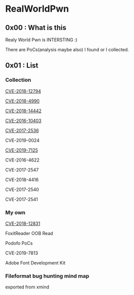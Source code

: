 # RealWorldPwn



## 0x00 : What is this

Realy World Pwn is INTERSTING :) 

There are PoCs(analysis maybe also) I found or I collected.

## 0x01 : List



### Collection

[CVE-2018-12794](https://github.com/o0xmuhe/RealWroldPwn/tree/master/CVE-2018-12794)

[CVE-2018-4990](https://github.com/o0xmuhe/RealWorldPwn/tree/master/CVE-2018-4990)

[CVE-2018-14442](https://github.com/o0xmuhe/RealWorldPwn/tree/master/CVE-2018-14442)

[CVE-2016-10403]((https://github.com/o0xmuhe/RealWorldPwn/tree/master/CVE-2016-10403))

[CVE-2017-2536]((https://github.com/o0xmuhe/RealWorldPwn/tree/master/CVE-2017-2536))

CVE-2019-0024

[CVE-2019-7125](https://www.talosintelligence.com/vulnerability_reports/TALOS-2019-0774)

CVE-2016-4622

CVE-2017-2547

CVE-2018-4416

CVE-2017-2540

CVE-2017-2541



### My own



[CVE-2018-12831](https://github.com/o0xmuhe/RealWroldPwn/tree/master/CVE-2018-12831)

FoxitReader OOB Read

Podofo PoCs 

CVE-2019-7813

Adobe Font Development Kit




### Fileformat bug hunting mind map

exported from xmind
